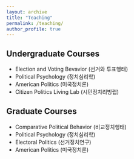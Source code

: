 ```yaml
---
layout: archive
title: "Teaching"
permalink: /teaching/
author_profile: true
---
```



## Undergraduate Courses  
- Election and Voting Bevavior (선거와 투표행태)
- Political Psychology (정치심리학)
- American Politics (미국정치론) 
- Citizen Politics Living Lab (시민정치리빙랩) 

## Graduate Courses 
- Comparative Political Behavior (비교정치행태) 
- Political Psychology (정치심리학) 
- Electoral Politics (선거정치연구) 
- American Politics (미국정치론)



